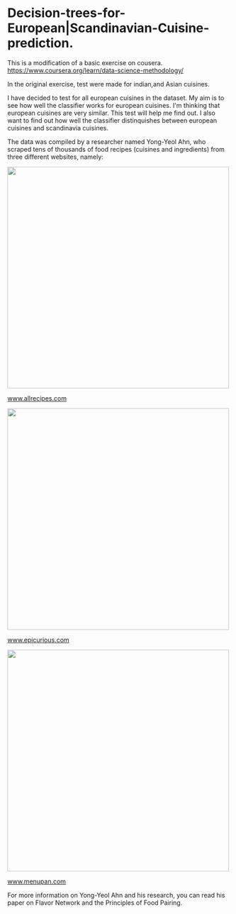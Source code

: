 # Decision-trees-for-European|Scandinavian-Cuisine-prediction.
This is a modification of a basic exercise on cousera.
https://www.coursera.org/learn/data-science-methodology/

In the original exercise, test were made for indian,and Asian cuisines.

I have decided to test for all european cuisines in the dataset. My aim is to see how well the classifier works for european cuisines. I'm thinking that european cuisines are very similar. This test will help me find out. I also want to find out how well the classifier distinquishes between european cuisines and scandinavia cuisines.

The data was compiled by a researcher named Yong-Yeol Ahn, who scraped tens of thousands of food recipes (cuisines and ingredients) from three different websites, namely:

<img src="https://ibm.box.com/shared/static/4fruwan7wmjov3gywiz3swlojw0srv54.png" width=500>

www.allrecipes.com

<img src="https://ibm.box.com/shared/static/cebfdbr22fjxa47lltp0bs533r103g0z.png" width=500>

www.epicurious.com

<img src="https://ibm.box.com/shared/static/epk727njg7xrz49pbkpkzd05cm5ywqmu.png" width=500>

www.menupan.com

For more information on Yong-Yeol Ahn and his research, you can read his paper on Flavor Network and the Principles of Food Pairing.
